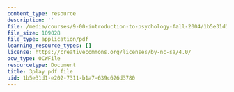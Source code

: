 ```yaml
---
content_type: resource
description: ''
file: /media/courses/9-00-introduction-to-psychology-fall-2004/1b5e31d1e2027311b1a7639c626d3780_10493.pdf
file_size: 109028
file_type: application/pdf
learning_resource_types: []
license: https://creativecommons.org/licenses/by-nc-sa/4.0/
ocw_type: OCWFile
resourcetype: Document
title: 3play pdf file
uid: 1b5e31d1-e202-7311-b1a7-639c626d3780
---
```

